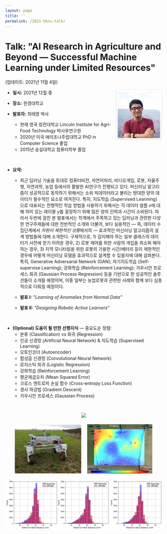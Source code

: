 ```yaml
---
layout: page
title: '' 
permalink: /2021-hknu-talk/
---
```


# Talk: "AI Research in Agriculture and Beyond &mdash; Successful Machine Learning under Limited Resources"

(업데이트: 2021년 11월 4일)

<img align="right" width="150" src="/images/profile_canyon.jpg">

- **일시:** 2021년 12월 중
- **장소:** 한경대학교 

- **발표자:** 최태영 박사 
  - 현재 영국 링컨대학교 Lincoln Institute for Agri-Food Technology 박사후연구원 
  - 2020년 미국 애리조나주립대학교 PhD in Computer Science 졸업
  - 2015년 숭실대학교 컴퓨터학부 졸업
<p>&nbsp;</p>

- **요약:** 
  - 최근 딥러닝 기술을 토대로 컴퓨터비전, 자연어처리, 비디오게임, 로봇, 자율주행, 자연과학, 농업 등에서의 활발한 AI연구가 진행되고 있다. 머신러닝 알고리즘이 성공적으로 동작하기 위해서는 소위 빅데이터라고 불리는 방대한 양의 데이터가 필수적인 요소로 여겨진다. 특히, 지도학습 (Supervised Learining) 으로 대표되는 전형적인 학습 방법을 사용하기 위해서는 각 데이터 샘플 *x*에 대해 의미 있는 레이블 *y*를 결정하기 위해 많은 양의 인력과 시간이 소비된다. 따라서 두번에 걸친 본 발표에서는 학계에서 주목하고 있는 딥러닝과 관련한 다양한 연구주제들에 대한 전반적인 소개와 더불어, 보다 실용적인 &mdash; 즉, 데이터 수집단계에서 *자원이 제한적인 상황*에서의 &mdash; 효과적인 머신러닝 알고리즘의 설계 방법들에 대해 소개한다. 구체적으로, 1) 감지해야 하는 일부 클래스의 데이터가 사전에 얻기 어려운 경우, 2) 로봇 제어를 위한 사람의 개입을 최소화 해야 하는 경우, 3) 지역 모니터링을 위한 로봇의 가용한 시간/배터리 등이 제한적인 경우에 어떻게 머신러닝 모델을 효과적으로 설계할 수 있을지에 대해 살펴본다. 특히, Generative Adversarial Network (GAN); 자기지도학습 (Self-supervise Learning); 강화학습 (Reinforcement Learning); 가우시안 프로세스 회귀 (Gaussian Process Regression) 등을 기반으로 한 성공적인 솔루션들이 소개될 예정이며, 이중 일부는 농업로봇과 관련한 사례와 함께 보다 심층적으로 다뤄질 예정이다. 

  - **발표 I:** *"Learning of Anomalies from Normal Data"*
  - **발표 II:** *"Designing Robotic Active Learners"*

<p>&nbsp;</p>

- **(Optional) 도움이 될 만한 선행지식** &mdash; 중요도순 정렬:
  - 분류 (Classification) vs 회귀 (Regression)
  - 인공 신경망 (Artificial Neural Network) & 지도학습 (Supervised Learning) 
  - 오토인코더 (Autoencoder)
  - 합성곱 신경망 (Convolutional Neural Network)
  - 로지스틱 회귀 (Logistic Regression)
  - 강화학습 (Reinforcement Learning)
  - 평균제곱오차 (Mean Squared Error)
  - 크로스 엔트로피 손실 함수 (Cross-entropy Loss Function)
  - 경사 하강법 (Gradient Descent)
  - 가우시안 프로세스 (Gaussian Process)
<p>&nbsp;</p>

<!-- Figures below -->
<p align="center">
<img width="450" src="/images/2021-hknu-talk/strawberry_examples.png">
</p>
<p align="center">
<img width="450" src="/images/2021-hknu-talk/thovald_heatmap.jpg">
</p>
<p align="center">
<img width="550" src="/images/2021-hknu-talk/dist_shift.jpg">
</p>
